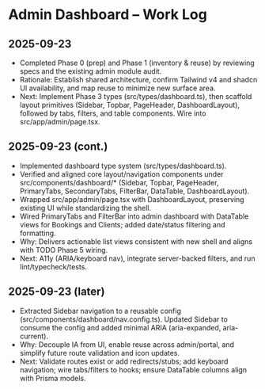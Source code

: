 # Admin Dashboard – Work Log

## 2025-09-23
- Completed Phase 0 (prep) and Phase 1 (inventory & reuse) by reviewing specs and the existing admin module audit.
- Rationale: Establish shared architecture, confirm Tailwind v4 and shadcn UI availability, and map reuse to minimize new surface area.
- Next: Implement Phase 3 types (src/types/dashboard.ts), then scaffold layout primitives (Sidebar, Topbar, PageHeader, DashboardLayout), followed by tabs, filters, and table components. Wire into src/app/admin/page.tsx.

## 2025-09-23 (cont.)
- Implemented dashboard type system (src/types/dashboard.ts).
- Verified and aligned core layout/navigation components under src/components/dashboard/* (Sidebar, Topbar, PageHeader, PrimaryTabs, SecondaryTabs, FilterBar, DataTable, DashboardLayout).
- Wrapped src/app/admin/page.tsx with DashboardLayout, preserving existing UI while standardizing the shell.
- Wired PrimaryTabs and FilterBar into admin dashboard with DataTable views for Bookings and Clients; added date/status filtering and formatting.
- Why: Delivers actionable list views consistent with new shell and aligns with TODO Phase 5 wiring.
- Next: A11y (ARIA/keyboard nav), integrate server-backed filters, and run lint/typecheck/tests.

## 2025-09-23 (later)
- Extracted Sidebar navigation to a reusable config (src/components/dashboard/nav.config.ts). Updated Sidebar to consume the config and added minimal ARIA (aria-expanded, aria-current).
- Why: Decouple IA from UI, enable reuse across admin/portal, and simplify future route validation and icon updates.
- Next: Validate routes exist or add redirects/stubs; add keyboard navigation; wire tabs/filters to hooks; ensure DataTable columns align with Prisma models.
